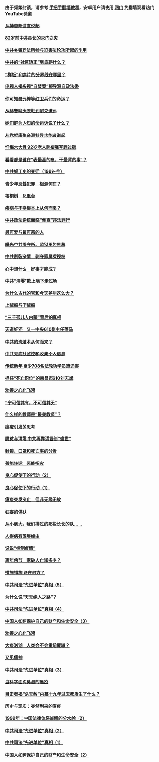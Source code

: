 #### 由于频繁封锁，请参考 [手把手翻墙教程](https://github.com/gfw-breaker/guides/wiki/)，安卓用户请使用 [网门](https://github.com/gfw-breaker/nogfw/blob/master/dl.md?t=04130300) 免翻墙观看热门YouTube频道 

#### [从神兽断曲直说起](../pages/19/423201.md?t=04130300) 

#### [82岁前中共县长的灭门之灾](../pages/19/423055.md?t=04130300) 

#### [中共乡镇司法所参与迫害法轮功所起的作用](../pages/19/423064.md?t=04130300) 

#### [中共的“社区矫正”到底是什么？](../pages/19/422870.md?t=04130300) 

#### [“样板”和禁片的分界线在哪里？](../pages/19/422704.md?t=04130300) 

#### [电视人揭央视“自焚案”报导源自政法委](../pages/19/422770.md?t=04130300) 

#### [你可知聂元梓等红卫兵们的命运？](../pages/19/422848.md?t=04130300) 

#### [从赫鲁晓夫脱鞋到耐克遭邪](../pages/19/422826.md?t=04130300) 

#### [她们鲜为人知的命运诉说了什么？](../pages/19/422754.md?t=04130300) 

#### [从党棍康生亲测特异功能者说起](../pages/19/422657.md?t=04130300) 

#### [忏悔六大罪 92岁老人卧病嘱写罪过碑](../pages/19/422750.md?t=04130300) 

#### [看看都是谁在“表最高的忠、干最背的事”？](../pages/19/422703.md?t=04130300) 

#### [中共奴工史的变迁（1999-今）](../pages/19/422656.md?t=04130300) 

#### [青少年恶性犯罪　根源何在？](../pages/19/422449.md?t=04130300) 

#### [梧桐树　凤凰台](../pages/19/422442.md?t=04130300) 

#### [疾病与不幸根本上从何而来？](../pages/19/422438.md?t=04130300) 

#### [中共政法系统面临“倒查”违法罪行](../pages/19/422497.md?t=04130300) 

#### [最可爱与最可恶的人](../pages/19/422448.md?t=04130300) 

#### [曝光中共看守所、监狱里的黑幕](../pages/19/422390.md?t=04130300) 

#### [中共割裂亲情　剥夺家属探视权](../pages/19/422364.md?t=04130300) 

#### [心中想什么　好事才能成？](../pages/19/422318.md?t=04130300) 

#### [中共“清零”欺上瞒下走过场](../pages/19/422306.md?t=04130300) 

#### [为什么古代的官和今天差别这么大？](../pages/19/422228.md?t=04130300) 

#### [上贼船与下贼船](../pages/19/422276.md?t=04130300) 

#### [“三千孤儿入内蒙”背后的真相](../pages/19/422229.md?t=04130300) 

#### [天道好还　又一中央610副主任落马](../pages/19/422155.md?t=04130300) 

#### [中共的洗脑术从何而来？](../pages/19/422154.md?t=04130300) 

#### [中共无底线监控和收集个人信息](../pages/19/422039.md?t=04130300) 

#### [传统新年 至少708名法轮功学员遭迫害](../pages/19/421946.md?t=04130300) 

#### [担任“死亡职位”的南昌市610刘志斌](../pages/19/421957.md?t=04130300) 

#### [劝善之心化飞鸿](../pages/19/421164.md?t=04130300) 

#### [“宁可信其有，不可信其无”](../pages/19/421691.md?t=04130300) 

#### [什么样的教师是“最美教师”？](../pages/19/421755.md?t=04130300) 

#### [瘟疫引发的思考](../pages/19/421594.md?t=04130300) 

#### [脱贫与清零 中共再靠谎言创“盛世”](../pages/19/421590.md?t=04130300) 

#### [封锁、口罩和死亡率的分析](../pages/19/421495.md?t=04130300) 

#### [善能转运　恶能招灾](../pages/19/421334.md?t=04130300) 

#### [良心促使下的行动（2）](../pages/19/421361.md?t=04130300) 

#### [良心促使下的行动（1）](../pages/19/421302.md?t=04130300) 

#### [瘟疫突发突止　但非无缘无故](../pages/19/421281.md?t=04130300) 

#### [狂妄的供认](../pages/19/421199.md?t=04130300) 

#### [从小到大，我们排过的那些长长的队……](../pages/19/421243.md?t=04130300) 

#### [人得病有深层缘由](../pages/19/420864.md?t=04130300) 

#### [说说“控制疫情”](../pages/19/420831.md?t=04130300) 

#### [离年傍节　家破人亡知多少？](../pages/19/420563.md?t=04130300) 

#### [措施错施  路在何方？](../pages/19/420076.md?t=04130300) 

#### [中共司法“先进单位”真相（5）](../pages/19/419453.md?t=04130300) 

#### [为什么说“天无绝人之路”？](../pages/19/419618.md?t=04130300) 

#### [中共司法“先进单位”真相（4）](../pages/19/419452.md?t=04130300) 

#### [中国人如何保护自己的财产和生命安全（3）](../pages/19/419405.md?t=04130300) 

#### [劝善之心化飞鸿](../pages/19/418758.md?t=04130300) 

#### [大疫汹汹　人类会不会重蹈覆辙？](../pages/19/419691.md?t=04130300) 

#### [又见瘟神](../pages/19/419225.md?t=04130300) 

#### [中共司法“先进单位”真相（3）](../pages/19/419451.md?t=04130300) 

#### [当科学面对莫测的瘟疫](../pages/19/419625.md?t=04130300) 

#### [目击者揭“杀无赦”内幕十九年过去都发生了什么？](../pages/19/419617.md?t=04130300) 

#### [历史与现实：突然到来的瘟疫](../pages/19/419619.md?t=04130300) 

#### [1999年：中国法律体系崩解的分水岭（2）](../pages/19/419455.md?t=04130300) 

#### [中共司法“先进单位”真相（2）](../pages/19/419450.md?t=04130300) 

#### [中共司法“先进单位”真相（1）](../pages/19/419449.md?t=04130300) 

#### [中国人如何保护自己的财产和生命安全（2）](../pages/19/419404.md?t=04130300) 

